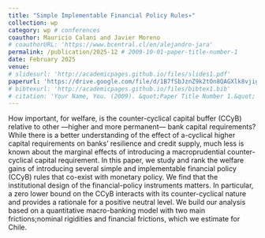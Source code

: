 ```yaml
---
title: "Simple Implementable Financial Policy Rules∗"
collection: wp
category: wp # conferences
coauthor: Mauricio Calani and Javier Moreno
# coauthorURL: 'https://www.bcentral.cl/en/alejandro-jara'
permalink: /publication/2025-12 # 2009-10-01-paper-title-number-1
date: February 2025
venue: 
# slidesurl: 'http://academicpages.github.io/files/slides1.pdf'
paperurl: 'https://drive.google.com/file/d/1B7fSbJznZ9k2tOn8QAGXlk8vjigwANpF/view'
# bibtexurl: 'http://academicpages.github.io/files/bibtex1.bib'
# citation: 'Your Name, You. (2009). &quot;Paper Title Number 1.&quot; <i>Journal 1</i>. 1(1).'
---
```

How important, for welfare, is the counter-cyclical capital buffer (CCyB) relative to other —higher and more permanent— bank capital requirements? While there is a better understanding of the effect of a-cyclical higher capital requirements on banks’ resilience and credit supply, much less is known about the marginal effects of introducing a macroprudential counter-cyclical capital requirement. In this paper, we study and rank the welfare gains of introducing several simple and implementable financial policy (CCyB) rules that co-exist with monetary policy. We find that the institutional design of the financial-policy instruments matters. In particular, a zero lower bound on the CCyB interacts with its counter-cyclical nature and provides a rationale for a positive neutral level. We build our analysis based on a quantitative macro-banking model with two main frictions;nominal rigidities and financial frictions, which we estimate for Chile.